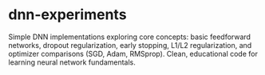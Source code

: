 # dnn-experiments
Simple DNN implementations exploring core concepts: basic feedforward networks, dropout regularization, early stopping, L1/L2 regularization, and optimizer comparisons (SGD, Adam, RMSprop). Clean, educational code for learning neural network fundamentals.
